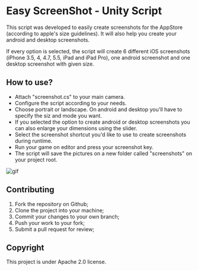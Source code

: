 Easy ScreenShot - Unity Script
===================

This script was developed to easily create screenshots for the AppStore (according to apple's size guidelines). It will also help you create your android and desktop screenshots.

If every option is selected, the script will create 6 different iOS screenshots (iPhone 3.5, 4, 4.7, 5.5, iPad and iPad Pro), one android screenshot and one desktop screenshot with given size.


How to use?
-------------

* Attach "screenshot.cs" to your main camera.
* Configure the script according to your needs.
* Choose portrait or landscape. On android and desktop you'll have to specify the siz and mode you want.
* If you selected the option to create android or desktop screenshots you can also enlarge your dimensions using the slider.
* Select the screenshot shortcut you'd like to use to create screenshots during runtime.
* Run your game on editor and press your screenshot key.
* The script will save the pictures on a new folder called "screenshots" on your project root.

![gif](https://thumbs.gfycat.com/VeneratedReliableAbyssiniancat-size_restricted.gif)


Contributing
-------------

1. Fork the repository on Github;
2. Clone the project into your machine;
3. Commit your changes to your own branch;
4. Push your work to your fork;
5. Submit a pull request for review;


Copyright
-------------

This project is under Apache 2.0 license.
